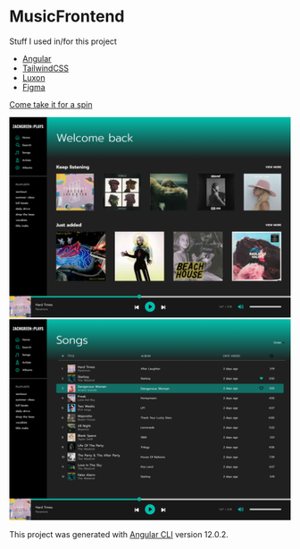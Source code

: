 # MusicFrontend

Stuff I used in/for this project
- [Angular](https://angular.io/)
- [TailwindCSS](https://tailwindcss.com/)
- [Luxon](https://moment.github.io/luxon/)
- [Figma](https://www.figma.com/)


[Come take it for a spin](music.zachgreen.codes)

![Home Page](img/HomePage.png)
![Songs Page](img/SongsPage.png)

This project was generated with [Angular CLI](https://github.com/angular/angular-cli) version 12.0.2.
